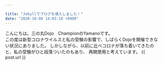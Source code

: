 ```yaml
---

title: "Jekyllでブログを導入しました！"
date: "2020-10-08 14:03:18 +0900"
---
```


こんにちは。三の丸Dojo　ChampionのYamanoです。  
この度は新型コロナウイルスと私の受験の影響で、しばらくDojoを開催できない状況にありました。
しかしながら、以前に比べコロナが落ち着いてきたのと、私の受験がひと段落ついたのもあり、
再開使用と考えています。
{{ post.url }}
